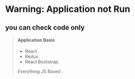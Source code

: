 # Warning: Application not Run
## you can check code only

> #### Application Basis
>
> - React .
> - Redux.
> - React Bootstrap.
>
>  *Everything* JS Based .